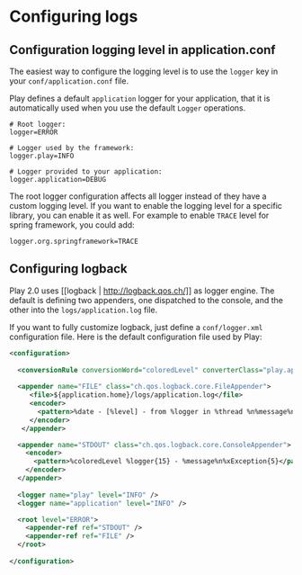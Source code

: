 # Configuring logs

## Configuration logging level in application.conf

The easiest way to configure the logging level is to use the `logger` key in your `conf/application.conf` file.

Play defines a default `application` logger for your application, that it is automatically used when you use the default `Logger` operations.

```properties
# Root logger:
logger=ERROR

# Logger used by the framework:
logger.play=INFO

# Logger provided to your application:
logger.application=DEBUG
```

The root logger configuration affects all logger instead of they have a custom logging level. If you want to enable the logging level for a specific library, you can enable it as well. For example to enable `TRACE` level for spring framework, you could add:

```properties
logger.org.springframework=TRACE
```

## Configuring logback

Play 2.0 uses [[logback | http://logback.qos.ch/]] as logger engine. The default is defining two appenders, one dispatched to the console, and the other into the `logs/application.log` file.

If you want to fully customize logback, just define a `conf/logger.xml` configuration file. Here is the default configuration file used by Play:

```xml
<configuration>
    
  <conversionRule conversionWord="coloredLevel" converterClass="play.api.Logger$ColoredLevel" />
  
  <appender name="FILE" class="ch.qos.logback.core.FileAppender">
     <file>${application.home}/logs/application.log</file>
     <encoder>
       <pattern>%date - [%level] - from %logger in %thread %n%message%n%xException%n</pattern>
     </encoder>
   </appender>

  <appender name="STDOUT" class="ch.qos.logback.core.ConsoleAppender">
    <encoder>
      <pattern>%coloredLevel %logger{15} - %message%n%xException{5}</pattern>
    </encoder>
  </appender>
  
  <logger name="play" level="INFO" />
  <logger name="application" level="INFO" />

  <root level="ERROR">
    <appender-ref ref="STDOUT" />
    <appender-ref ref="FILE" />
  </root>
  
</configuration>
```
